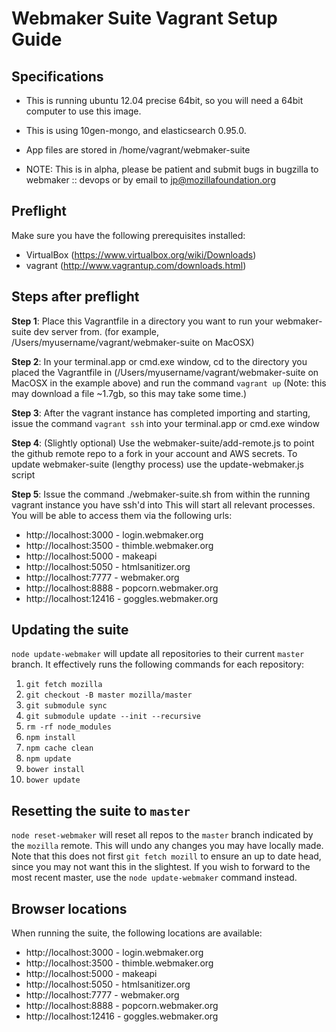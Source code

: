 # Webmaker Suite Vagrant Setup Guide

## Specifications
* This is running ubuntu 12.04 precise 64bit, so you will need a 64bit computer to use this image.
* This is using 10gen-mongo, and elasticsearch 0.95.0.
* App files are stored in /home/vagrant/webmaker-suite

* NOTE: This is in alpha, please be patient and submit bugs in bugzilla to webmaker :: devops or by email to jp@mozillafoundation.org

## Preflight

Make sure you have the following prerequisites installed:

* VirtualBox (https://www.virtualbox.org/wiki/Downloads)
* vagrant (http://www.vagrantup.com/downloads.html)

## Steps after preflight

**Step 1**: Place this Vagrantfile in a directory you want to run your webmaker-suite dev server from. (for example, /Users/myusername/vagrant/webmaker-suite on MacOSX)

**Step 2**: In your terminal.app or cmd.exe window, cd to the directory you placed the Vagrantfile in (/Users/myusername/vagrant/webmaker-suite on MacOSX in the example above) and run the command `vagrant up`  (Note: this may download a file ~1.7gb, so this may take some time.)

**Step 3**: After the vagrant instance has completed importing and starting, issue the command `vagrant ssh` into your terminal.app or cmd.exe window

**Step 4**: (Slightly optional) Use the webmaker-suite/add-remote.js to point the github remote repo to a fork in your account and AWS secrets.  To update webmaker-suite (lengthy process) use the update-webmaker.js script

**Step 5**: Issue the command ./webmaker-suite.sh from within the running vagrant instance you have ssh'd into
This will start all relevant processes.  You will be able to access them via the following urls:
  * http://localhost:3000 - login.webmaker.org
  * http://localhost:3500 - thimble.webmaker.org
  * http://localhost:5000 - makeapi
  * http://localhost:5050 - htmlsanitizer.org
  * http://localhost:7777 - webmaker.org
  * http://localhost:8888 - popcorn.webmaker.org
  * http://localhost:12416 - goggles.webmaker.org

## Updating the suite

`node update-webmaker` will update all repositories to their current `master` branch. It effectively runs the following commands for each repository:

1. `git fetch mozilla`
2. `git checkout -B master mozilla/master`
3. `git submodule sync`
4. `git submodule update --init --recursive`
5. `rm -rf node_modules`
6. `npm install`
7. `npm cache clean`
8. `npm update`
9. `bower install`
10. `bower update`

## Resetting the suite to `master`

`node reset-webmaker` will reset all repos to the `master` branch indicated by the `mozilla` remote. This will undo any changes you may have locally made. Note that this does not first `git fetch mozill` to ensure an up to date head, since you may not want this in the slightest. If you wish to forward to the most recent master, use the `node update-webmaker` command instead.

## Browser locations

When running the suite, the following locations are available:

* http://localhost:3000 - login.webmaker.org
* http://localhost:3500 - thimble.webmaker.org
* http://localhost:5000 - makeapi
* http://localhost:5050 - htmlsanitizer.org
* http://localhost:7777 - webmaker.org
* http://localhost:8888 - popcorn.webmaker.org
* http://localhost:12416 - goggles.webmaker.org

